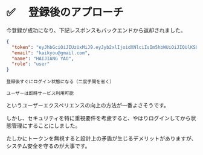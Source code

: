 # ✅ 　登録後のアプローチ

今登録が成功になり、下記レスポンスもバックエンドから返却されました。

```json
{
  "token": "eyJhbGciOiJIUzUxMiJ9.eyJyb2xlIjoidXNlciIsIm5hbWUiOiJIQUlKSUFORyBZQU8iLCJzdWIiOiJrYWlreW91QGdtYWlsLmNvbSIsImlhdCI6MTc1MTM5Njc4OSwiZXhwIjoxNzUxNDgzMTg5fQ.5wuGxeyKiwRH-k5acLIh7SlJ84ASuj5oAqma_2cbtqsefkpBHMCCY_FL4OVTxqqo6D-K6koxcCFvqfmHJeFh0Q",
  "email": "kaikyou@gmail.com",
  "name": "HAIJIANG YAO",
  "role": "user"
}
```

`登録後すぐにログイン状態になる（二度手間を省く）`

`ユーザーは即時サービス利用可能`

というユーザーエクスペリエンスの向上の方法が一番よさそうです。

しかし、セキュリティを特に重視要件を考慮すると、やはりログインしてから状態管理にすることにしました。

たしかにトークンを無視すると設計上の矛盾が生じるデメリットがありますが、システム安全を守るのが大事です。
